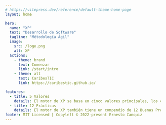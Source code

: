 ```yaml
---
# https://vitepress.dev/reference/default-theme-home-page
layout: home

hero:
  name: "XP"
  text: "Desarrollo de Software"
  tagline: "Métodología Ágil"
  image:
    src: /logo.png
    alt: XP
  actions:
    - theme: brand
      text: Comenzar
      link: /start/intro
    - theme: alt
      text: CaribesTIC
      link: https://caribestic.github.io/

features:
  - title: 5 Valores
    details: El motor de XP se basa en cinco valores principales, los cuales aplicados de manera simultánea, impulsan la esencia colaborativa del equipo.
  - title: 12 Prácticas
    details: El motor de XP también tiene un compendio de 12 Buenas Prácticas, que podrían ser nombradas como los 12 Hábitos.
footer: MIT Licensed | Copyleft © 2022-present Ernesto Canquiz
---
```



